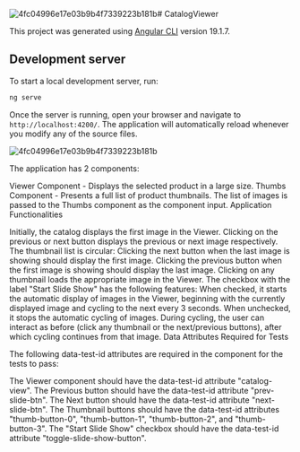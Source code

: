 ![4fc04996e17e03b9b4f7339223b181b](https://github.com/user-attachments/assets/fc59e7d0-bdf2-4505-9338-8dd74f62a834)# CatalogViewer

This project was generated using [Angular CLI](https://github.com/angular/angular-cli) version 19.1.7.

## Development server

To start a local development server, run:

```bash
ng serve
```

Once the server is running, open your browser and navigate to `http://localhost:4200/`. The application will automatically reload whenever you modify any of the source files.

![4fc04996e17e03b9b4f7339223b181b](https://github.com/user-attachments/assets/dea0c463-cf05-4a71-8924-7067de879e3a)

The application has 2 components:

Viewer Component - Displays the selected product in a large size.
Thumbs Component - Presents a full list of product thumbnails. The list of images is passed to the Thumbs component as the component input.
Application Functionalities

Initially, the catalog displays the first image in the Viewer.
Clicking on the previous or next button displays the previous or next image respectively. The thumbnail list is circular:
    Clicking the next button when the last image is showing should display the first image.
    Clicking the previous button when the first image is showing should display the last image.
Clicking on any thumbnail loads the appropriate image in the Viewer.
The checkbox with the label "Start Slide Show" has the following features:
    When checked, it starts the automatic display of images in the Viewer, beginning with the currently displayed image and cycling to the next every 3 seconds.
    When unchecked, it stops the automatic cycling of images.
    During cycling, the user can interact as before (click any thumbnail or the next/previous buttons), after which cycling continues from that image.
Data Attributes Required for Tests

The following data-test-id attributes are required in the component for the tests to pass:

The Viewer component should have the data-test-id attribute "catalog-view".
The Previous button should have the data-test-id attribute "prev-slide-btn".
The Next button should have the data-test-id attribute "next-slide-btn".
The Thumbnail buttons should have the data-test-id attributes "thumb-button-0", "thumb-button-1", "thumb-button-2", and "thumb-button-3".
The "Start Slide Show" checkbox should have the data-test-id attribute "toggle-slide-show-button".
